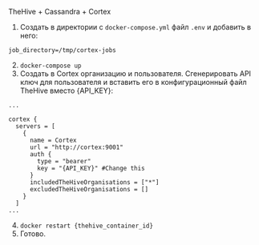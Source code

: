 TheHive + Cassandra + Cortex

1. Создать в директории с ```docker-compose.yml``` файл ```.env``` и добавить в него:
```
job_directory=/tmp/cortex-jobs
```
2. ```docker-compose up```
3. Создать в Cortex организацию и пользователя. Сгенерировать API ключ для пользователя и вставить его в конфигурационный файл TheHive вместо {API_KEY}:
```
...

cortex {
  servers = [
    {
      name = Cortex
      url = "http://cortex:9001"
      auth {
        type = "bearer"
        key = "{API_KEY}" #Change this
      }
      includedTheHiveOrganisations = ["*"]
      excludedTheHiveOrganisations = []
    }
  ]
...
```
4. ```docker restart {thehive_container_id}```
5. Готово.
